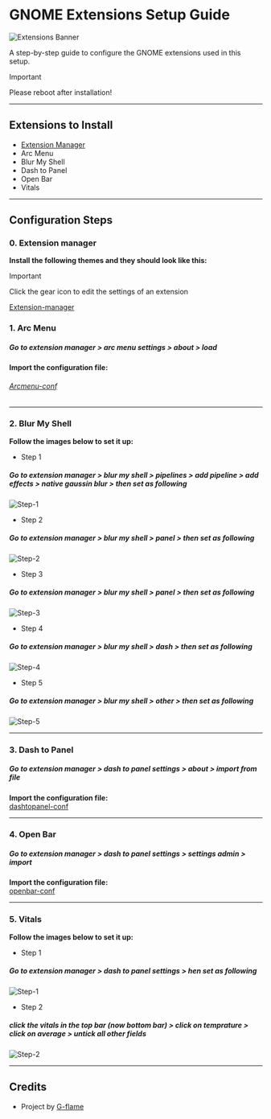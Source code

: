 # GNOME Extensions Setup Guide

![Extensions Banner](../banner.png)

A step-by-step guide to configure the GNOME extensions used in this setup.

> [!IMPORTANT]
> Please reboot after installation!

---

## Extensions to Install

- [Extension Manager](https://mattjakeman.com/apps/extension-manager)
- Arc Menu
- Blur My Shell
- Dash to Panel
- Open Bar
- Vitals

---

## Configuration Steps
### 0. Extension manager
**Install the following themes and they should look like this:** 
> [!IMPORTANT]  
>  Click the gear icon to edit the settings of an extension 



[Extension-manager](guide-assets/extension-manager.png)


### 1. Arc Menu

##### Go to extension manager > arc menu settings > about > load 
**Import the configuration file:**  
###### [Arcmenu-conf](guide-assets/arcmenu-conf)

---

### 2. Blur My Shell

**Follow the images below to set it up:**

- Step 1  
##### Go to extension manager > blur my shell > pipelines > add pipeline > add effects > native gaussin blur > then set as following
  ![Step-1](guide-assets/blur-my-shell-1.png)
- Step 2  
##### Go to extension manager > blur my shell > panel > then set as following
  ![Step-2](guide-assets/blur-my-shell-2.png)
- Step 3  
##### Go to extension manager > blur my shell > panel > then set as following
  ![Step-3](guide-assets/blur-my-shell-3.png)
- Step 4  
##### Go to extension manager > blur my shell > dash > then set as following
  ![Step-4](guide-assets/blur-my-shell-4.png)
- Step 5  
##### Go to extension manager > blur my shell > other > then set as following
  ![Step-5](guide-assets/blur-my-shell-5.png)

---

### 3. Dash to Panel
##### Go to extension manager > dash to panel settings > about > import from file 
**Import the configuration file:**  
[dashtopanel-conf](guide-assets/dashtopanel-conf)

---

### 4. Open Bar
##### Go to extension manager > dash to panel settings > settings admin > import 
**Import the configuration file:**  
[openbar-conf](guide-assets/openbar-conf)

---

### 5. Vitals

**Follow the images below to set it up:**

- Step 1  
##### Go to extension manager > dash to panel settings > hen set as following
  ![Step-1](guide-assets/vitals-1.png)
- Step 2  
##### click the vitals in the top bar (now bottom bar) > click on temprature > click on average > untick all other fields
  ![Step-2](guide-assets/vitals-2.png)

---

## Credits

- Project by [G-flame](https://github.com/g-flame)


